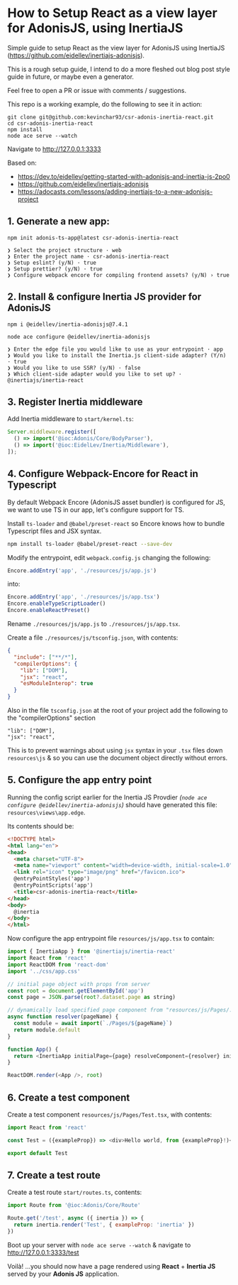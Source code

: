 # How to Setup React as a view layer for AdonisJS, using InertiaJS

Simple guide to setup React as the view layer for AdonisJS using InertiaJS (https://github.com/eidellev/inertiajs-adonisjs).

This is a rough setup guide, I intend to do a more fleshed out blog post style guide in future, or maybe even a generator.

Feel free to open a PR or issue with comments / suggestions.

This repo is a working example, do the following to see it in action:
```
git clone git@github.com:kevinchar93/csr-adonis-inertia-react.git
cd csr-adonis-inertia-react
npm install
node ace serve --watch
```
Navigate to http://127.0.0.1:3333 

Based on:
- https://dev.to/eidellev/getting-started-with-adonisjs-and-inertia-js-2po0
- https://github.com/eidellev/inertiajs-adonisjs
- https://adocasts.com/lessons/adding-inertiajs-to-a-new-adonisjs-project

## 1. Generate a new app:

```
npm init adonis-ts-app@latest csr-adonis-inertia-react

❯ Select the project structure · web
❯ Enter the project name · csr-adonis-inertia-react
❯ Setup eslint? (y/N) · true
❯ Setup prettier? (y/N) · true
❯ Configure webpack encore for compiling frontend assets? (y/N) › true
```

## 2. Install & configure Inertia JS provider for AdonisJS

```
npm i @eidellev/inertia-adonisjs@7.4.1

node ace configure @eidellev/inertia-adonisjs

❯ Enter the edge file you would like to use as your entrypoint · app
❯ Would you like to install the Inertia.js client-side adapter? (Y/n) · true
❯ Would you like to use SSR? (y/N) · false
❯ Which client-side adapter would you like to set up? · @inertiajs/inertia-react
```

## 3. Register Inertia middleware

Add Inertia middleware to `start/kernel.ts`:
<!-- what does kernel.ts in AdonisJS do? -->

```javascript
Server.middleware.register([
  () => import('@ioc:Adonis/Core/BodyParser'),
  () => import('@ioc:EidelLev/Inertia/Middleware'),
]);
```
<!-- can you summarise what the Inertia middleware from EidelLev does, can we link to the source and explain? -->
## 4. Configure Webpack-Encore for React in Typescript 

By default Webpack Encore (AdonisJS asset bundler) is configured for JS,  we want to use TS in our app, let's configure support for TS.

Install `ts-loader` and `@babel/preset-react` so Encore knows how to bundle Typescript files and JSX syntax.
```bash
npm install ts-loader @babel/preset-react --save-dev
```
<!-- what does the TS loader do & what does preset-react do, can we link to more detailed explainer -->

Modify the entrypoint, edit `webpack.config.js` changing the following:
```javascript
Encore.addEntry('app', './resources/js/app.js')
```
<!-- what is an entry point & why do we need one for app.js? -->

into:
```javascript
Encore.addEntry('app', './resources/js/app.tsx')
Encore.enableTypeScriptLoader()
Encore.enableReactPreset()
```
<!-- what does each of these Encore methods setup? break it down in detail -->

Rename `./resources/js/app.js` to `./resources/js/app.tsx`.

Create a file `./resources/js/tsconfig.json`, with contents:
```json
{
  "include": ["**/*"],
  "compilerOptions": {
    "lib": ["DOM"],
    "jsx": "react",
    "esModuleInterop": true
  }
}
```

Also in the file `tsconfig.json` at the root of your project add the following to the "compilerOptions" section
```
"lib": ["DOM"],
"jsx": "react",
```

This is to prevent warnings about using `jsx` syntax in your `.tsx` files down `resources\js` & so you can use the document object directly without errors.

## 5. Configure the app entry point

Running the config script earlier for the Inertia JS Provdier _(`node ace configure @eidellev/inertia-adonisjs`)_ should have generated this file: `resources\views\app.edge`.

Its contents should be:
```html
<!DOCTYPE html>
<html lang="en">
<head>
  <meta charset="UTF-8">
  <meta name="viewport" content="width=device-width, initial-scale=1.0">
  <link rel="icon" type="image/png" href="/favicon.ico">
  @entryPointStyles('app')
  @entryPointScripts('app')
  <title>csr-adonis-inertia-react</title>
</head>
<body>
  @inertia
</body>
</html>
```

Now configure the app entrypoint file `resources/js/app.tsx` to contain:
```javascript
import { InertiaApp } from '@inertiajs/inertia-react'
import React from 'react'
import ReactDOM from 'react-dom'
import '../css/app.css'

// initial page object with props from server
const root = document.getElementById('app')
const page = JSON.parse(root?.dataset.page as string)

// dynamically load specified page component from "resources/js/Pages/." dir
async function resolver(pageName) {
  const module = await import(`./Pages/${pageName}`)
  return module.default
}

function App() {
  return <InertiaApp initialPage={page} resolveComponent={resolver} initialComponent={''} />
}

ReactDOM.render(<App />, root)
```

## 6. Create a test component

Create a test component `resources/js/Pages/Test.tsx`, with contents:
```javascript
import React from 'react'

const Test = ({exampleProp}) => <div>Hello world, from {exampleProp}!)</div>

export default Test
```


## 7. Create a test route
<!-- ## 7. Create a test route -->


Create a test route `start/routes.ts`, contents:
```javascript
import Route from '@ioc:Adonis/Core/Route'

Route.get('/test', async ({ inertia }) => {
  return inertia.render('Test', { exampleProp: 'inertia' })
}) 
```

Boot up your server with `node ace serve --watch` & navigate to http://127.0.0.1:3333/test

Voilà! ...you should now have a page rendered using **React** + **Inertia JS** served by your **Adonis JS** application.
